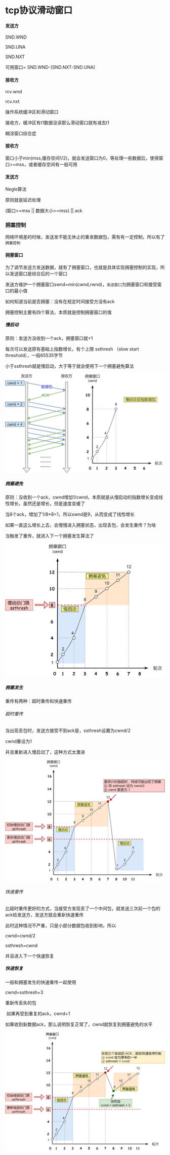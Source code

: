 # tcp协议滑动窗口

#### 发送方

SND.WND

SND.UNA

SND.NXT

可用窗口= SND.WND-(SND.NXT-SND.UNA)



#### 接收方

rcv.wnd

rcv.nxt



操作系统缓冲区和滑动窗口

 接收方，缓冲区有t1数据没读那么滑动窗口就有减去t1





糊涂窗口综合症

#### 接收方

窗口小于min(mss,缓存空间1/2)，就会发送窗口为0，等处理一些数据后，使得窗口>=mss，或者缓存空间有一般可用



#### 发送方

Negle算法

原则就是延迟处理

(窗口>=mss || 数据大小>=mss) || ack

### 拥塞控制

网络环境差的时候，发送发不能无休止的重发数据包，需有有一定控制，所以有了`拥塞控制`

#### 拥塞窗口

为了调节发送方发送数据，就有了拥塞窗口，也就是具体实现拥塞控制的实现，所以发送窗口是综合后的一个窗口

发送方维护一个拥塞窗口swnd=min(cwnd,rwnd)，`发送窗口`为拥塞窗口和接受窗口的最小值

如何知道当前是否拥塞：没有在规定时间接受方没有ack

拥塞控制主要有四个算法，本质就是控制拥塞窗口的值

##### 慢启动

原则：发送方没收到一个ack，拥塞窗口就+1

每次可以发送原有基础上指数增长，有个上限 ssthresh （slow start threshold），一般65535字节

小于ssthresh就是慢启动，大于等于就会使用下一个拥塞避免算法



![](./.././../img/拥塞控制-慢启动.jpg)

##### 拥塞避免

原则：没收到一个ack，cwnd增加1/cwnd，本质就是从慢启动的指数增长变成线性增长，虽然还是增长，但是速度变缓了

当8个ack，增加了1/8*8=1，所以swnd是9，从而变成了线性增长

如果一直这么增长上去，会慢慢进入拥塞状态，出现丢包，会发生重传？为啥

当触发了重传，就进入下一个拥塞发生算法了

![](./.././../img/拥塞控制-拥塞避免.jpg)

##### 拥塞发生

重传有两种：超时重传和快速重传

###### 超时重传

当出现丢包时，发送方接受不到ack是，ssthresh设置为cwnd/2

cwnd重设为1

并且重新进入慢启动了，这种方式太激进

![](./.././../img/拥塞控制-拥塞发生-超时重传.jpg)

###### 快速重传

比超时重传更好的方式，当接受方发现丢了一个中间包，就发送三次前一个包的ack给发送方，发送方就会重新快速重传

此时这种情况不严重，只是小部分数据包收到影响，所以

cwnd=cwnd/2

ssthresh=cwnd

并且进入下一个快速恢复

##### 快速恢复

一般和拥塞发生的快速重传一起使用

cwnd=ssthresh+3

重新传丢失的包

​	如果再受到重复的ack，cwnd+1

​	如果收到新数据ack，那么说明恢复正常了，cwnd就恢复到拥塞避免的水平

![](./.././../img/拥塞控制-快速恢复.jpg)